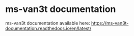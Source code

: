 ms-van3t documentation
======================

ms-van3t documentation available here: https://ms-van3t-documentation.readthedocs.io/en/latest/
